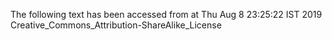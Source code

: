 The following text has been accessed from at Thu Aug 8 23:25:22 IST 2019
Creative_Commons_Attribution-ShareAlike_License
